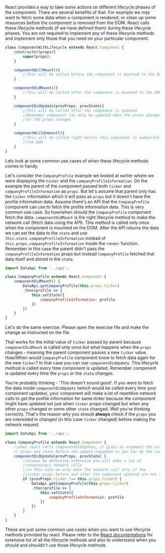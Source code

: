 React provides a way to take some actions on different lifecycle phases of the component. There are several benefits of  that. For example we may want to fetch some data when a component is rendered, or clean up some resources before the component is removed from the DOM. React calls these lifecycle methods (if we have defined them) during these lifecycle phases. You are not required to implement any of these lifecycle methods and implement only those that you need on your particular component. 

```jsx
class ComponentWithLifecycle extends React.Component {
    constructor(props){
        super(props);
    }

    componentWillMount(){
        //This will be called before the component is mounted to the DOM
    }

    componentDidMount(){
        //This will be called after the component is mounted to the DOM
    }

    componentDidUpdate(prevProps, prevState){
        //This will be called after the component is updated
        //Remember component can only be updated when the state changes
        //or the props changes
    }

    componentWillUnmount(){
        //This will be called right before this component is unmounted from
        //the DOM
    }
}
```

Lets look at some common use cases of when these lifecycle methods comes in handy.

Let's consider the `CompanyProfile` example we looked at earlier where we were displaying the `ticker` and the `companyProfileInformation`. On the example the parent of the component passed both `ticker` and `companyProfileInformation` as `props`. But let's assume that parent only has the `ticker` information which it will pass as `props` but it doesn't have the profile information data. Assume there's an API that the `CompanyProfile` component can use to fetch the profile information data. This is very common use case. So how/when should the `CompanyProfile` component fetch the data. `componentDidMount` is the right lifecycle method to make the network call (fetch data using the API). This method is called only once when the component is mounted on the DOM. After the API returns the data we can set the data to the `state` and use `this.state.companyProfileInformation` instead of `this.props.companyProfileInformation` inside the `render` function.
Remember in this case the parent didn't pass the `companyProfileInformation` props but instead `CompanyProfile` fetched that data itself and stored in the `state`.

```jsx
import DataApi from '../api';

class CompanyProfile extends React.Component {
    componentDidMount() {
        DataApi.getCompanyProfile(this.props.ticker)
        .then(profile => {
            this.setState({
                companyProfileInformation: profile
            })
        })
    }
}
```

Let's do the same exercise. Please open the exercise file and make the change as instructed on the file.

<!--exercise-->

That works for the initial value of `ticker` passed by parent because `componentDidMount` is called only once but what happens when the `props` changes - meaning the parent component passes a new `ticker` value. How/When would `CompanyProfile` component know to fetch data again for the new `ticker`? In that case you can use `componentDidUpdate`. This lifecycle method is called every time component is updated. Remember component is updated every time the `props` or the `state` changes. 

You're probably thinking - 'This doesn't sound good'. If you were to fetch the data inside `componentDidUpdate` (which would be called every time your component updates), your component will make a lot of repetitive network calls to get the profile information for same ticker because the component might have updated not just when `ticker` props changed but when any other `props` changed or some other `state` changed.
Well you're thinking correctly. That's the reason why you should **always** check if the `props` you are interested in changed (in this case `ticker` changed) before making the network request.

```jsx
import DataApi from '../api';

class CompanyProfile extends React.Component {
    //when react calls componentDidUpdate, it gives as argument the value of
    // props and state before the update happened so you can do the comparision
    componentDidUpdate(prevProps, prevState) {
        //always be defensive otherwise you will make a lot of 
        //unnecessary network calls
        //in this case we only make the network call only if the
        //ticker props before and after the component updated are not same
        if (prevProps.ticker !== this.props.ticker) {
            DataApi.getCompanyProfile(this.props.ticker)
            .then(profile => {
                this.setState({
                    companyProfileInformation: profile
                })
            })
        }
    }
}

```

These are just some common use cases when you want to use lifecycle methods provided by react. Please refer to the
[React documentations](https://reactjs.org/docs/react-component.html#the-component-lifecycle)
for extensive list of all the lifecycle methods and also to understand when you should and shouldn't use those lifecycle methods.
